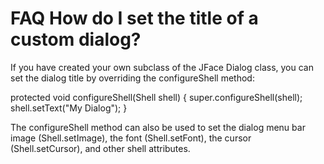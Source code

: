

FAQ How do I set the title of a custom dialog?
==============================================

If you have created your own subclass of the JFace Dialog class, you can set the dialog title by overriding the configureShell method:

   protected void configureShell(Shell shell) {
      super.configureShell(shell);
      shell.setText("My Dialog");
   }

The configureShell method can also be used to set the dialog menu bar image (Shell.setImage), the font (Shell.setFont), the cursor (Shell.setCursor), and other shell attributes.

